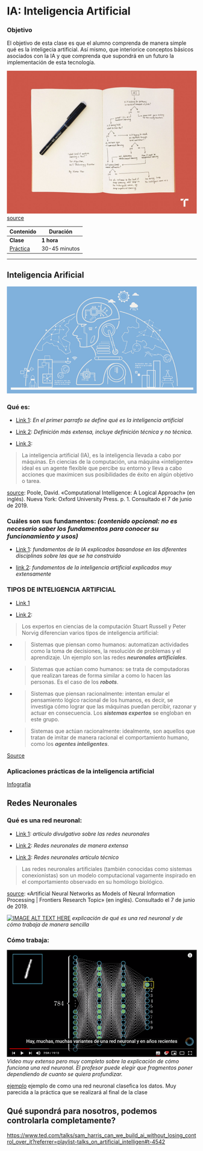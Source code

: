 # IA: Inteligencia Artificial

### Objetivo

El objetivo de esta clase es que el alumno comprenda de manera simple qué es la inteligecia artificial. Así mismo, que interiorice conceptos  básicos asociados con la IA y que comprenda que supondrá en un futuro la implementación de esta tecnología.

![alt text](algorithm2orange.1.jpg)
[source](https://www.technologyreview.com/s/612437/what-is-machine-learning-we-drew-you-another-flowchart/)

| Contenido | Duración |
| ----- | ----- |
| **Clase** | **1 hora** |
| [Práctica](https://pauandalt.github.io/Practica_Redes_Neuronales/) | 30-45 minutos ||

***
## Inteligencia Arificial

![Alt text](Inteligencia_746x419.jpeg)

### Qué es:

+ [Link 1](https://www.iberdrola.com/te-interesa/tecnologia/que-es-inteligencia-artificial): *En el primer parrafo se define qué es la inteligencia artificial*

+ [Link 2](https://es.wikipedia.org/wiki/Inteligencia_artificial): *Definición más extensa, incluye definición técnica y no técnica.*

+ [Link 3](http://people.cs.ubc.ca/~poole/ci/ch1.pdf): 

> La inteligencia artificial (IA), es la inteligencia llevada a cabo por máquinas. En ciencias de la computación, una máquina «inteligente» ideal es un agente flexible que percibe su entorno y lleva a cabo acciones que maximicen sus posibilidades de éxito en algún objetivo o tarea.

[source](http://people.cs.ubc.ca/~poole/ci/ch1.pdf): Poole, David. «Computational Intelligence: A Logical Approach» (en inglés). Nueva York: Oxford University Press. p. 1. Consultado el 7 de junio de 2019.

### Cuáles son sus fundamentos: *(contenido opcional: no es necesario saber los fundamentos para conocer su funcionamiento y usos)*

+ [Link 1](http://intartificialdcarolinamolina.blogspot.com/2015/11/fundamentos-de-la-inteligencia.html): *fundamentos de la IA explicados basandose en las diferentes disciplinas sobre las que se ha construido*

* [link 2](http://www.ia.urjc.es/grupo/docencia/fia/material/temario_FIA_tema1.pdf): *fundamentos de la inteligencia artificial explicados muy extensamente*

### TIPOS DE INTELIGENCIA ARTIFICIAL

+ [Link 1](https://www.apd.es/tipos-de-inteligencia-artificial/)

+ [Link 2](https://www.iberdrola.com/te-interesa/tecnologia/que-es-inteligencia-artificial):

>Los expertos en ciencias de la computación Stuart Russell y Peter Norvig diferencian varios tipos de inteligencia artificial:

+ >Sistemas que piensan como humanos: automatizan actividades como la toma de decisiones, la resolución de problemas y el aprendizaje. Un ejemplo son las redes **_neuronales artificiales_**.

+ >Sistemas que actúan como humanos: se trata de computadoras que realizan tareas de forma similar a como lo hacen las personas. Es el caso de los **_robots_**.

+ >Sistemas que piensan racionalmente: intentan emular el pensamiento lógico racional de los humanos, es decir, se investiga cómo lograr que las máquinas puedan percibir, razonar y actuar en consecuencia. Los **_sistemas expertos_** se engloban en este grupo.

+ >Sistemas que actúan racionalmente: idealmente, son aquellos que tratan de imitar de manera racional el comportamiento humano, como los **_agentes inteligentes_**.

[Source](https://www.iberdrola.com/te-interesa/tecnologia/que-es-inteligencia-artificial)

### Aplicaciones prácticas de la inteligencia artificial

[Infografía](https://www.iberdrola.com/wcorp/gc/prod/es_ES/comunicacion/docs/Infografia_inteligencia_artificial.pdf)

## Redes Neuronales

### Qué es una red neuronal:

+ [Link 1](https://www.xataka.com/robotica-e-ia/las-redes-neuronales-que-son-y-por-que-estan-volviendo): *artículo divulgativo sobre las redes neuronales*

+ [Link 2](https://es.wikipedia.org/wiki/Red_neuronal_artificial#cite_note-1): *Redes neuronales de manera extensa*

+ [Link 3](http://avellano.fis.usal.es/~lalonso/RNA/index.htm): *Redes neuronales artículo técnico*

> Las redes neuronales artificiales (también conocidas como sistemas conexionistas) son un modelo computacional vagamente inspirado en el comportamiento observado en su homólogo biológico.

[source](https://www.frontiersin.org/research-topics/4817/artificial-neural-networks-as-models-of-neural-information-processing): «Artificial Neural Networks as Models of Neural Information Processing | Frontiers Research Topic» (en inglés). Consultado el 7 de junio de 2019.

[![IMAGE ALT TEXT HERE](video_explicación_Sencillo_RedN.PNG)](https://www.youtube.com/watch?v=6vwfT3-mBBw) *explicación de qué es una red neuronal y de cómo trabaja de manera sencilla*

### Cómo trabaja:

[![IMAGE ALT TEXT HERE](Video_Red_Neuronal.PNG)](https://www.youtube.com/watch?v=aircAruvnKk&list=PLZHQObOWTQDNU6R1_67000Dx_ZCJB-3pi) *Video muy extenso pero muy completo sobre la explicación de cómo funciona una red neuronal. El profesor puede elegir que fragmentos poner dependiendo de cuanto se quiera profundizar.*

[ejemplo](https://cs.stanford.edu/people/karpathy/convnetjs/demo/classify2d.html) ejemplo de como una red neuronal clasefica los datos. Muy parecida a la práctica que se realizará al final de la clase

## Qué supondrá para nosotros, podemos controlarla completamente?

https://www.ted.com/talks/sam_harris_can_we_build_ai_without_losing_control_over_it?referrer=playlist-talks_on_artificial_intelligen#t-4542

